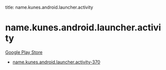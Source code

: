 title: name.kunes.android.launcher.activity
# name.kunes.android.launcher.activity


[Google Play Store](https://play.google.com/store/apps/details?id=name.kunes.android.launcher.activity)


* [name.kunes.android.launcher.activity-370](./name.kunes.android.launcher.activity-370/)